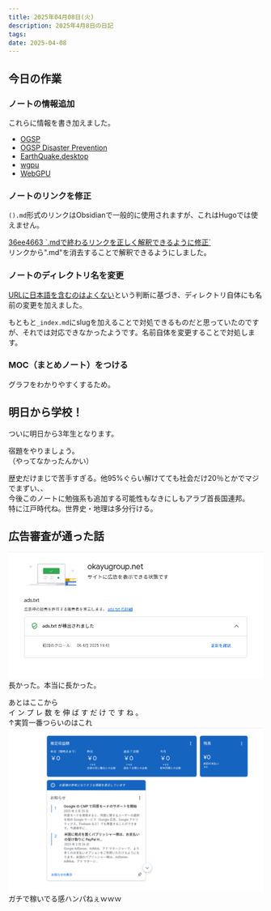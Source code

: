 ```yaml
---
title: 2025年04月08日(火)
description: 2025年4月8日の日記
tags:
date: 2025-04-08
---
```

## 今日の作業
### ノートの情報追加
これらに情報を書き加えました。
- [OGSP](../okayugroup/OGSP/OGSP.md)
- [OGSP Disaster Prevention](../okayugroup/OGSP/GUI/disaster-prevention/OGSP%20Disaster%20Prevention.md)
- [EarthQuake.desktop](../okayugroup/OGSP/GUI/EarthQuake/EarthQuake.desktop.md)
- [wgpu](../develop/Knowledge/libs/wgpu/wgpu.md)
- [WebGPU](../develop/Knowledge/platform/graphics/webgpu/WebGPU.md)
### ノートのリンクを修正
`().md`形式のリンクはObsidianで一般的に使用されますが、これはHugoでは使えません。

[36ee4663 \`.mdで終わるリンクを正しく解釈できるように修正\`](https://github.com/yossy4411/note-web/commit/36ee46632d30d1d4646115c926659c293c3c9add#diff-f7b06ddbef6db89a3316207be1370aed4471163e87284b63aad6d51f59f1e45e)  
リンクから".md"を消去することで解釈できるようにしました。
### ノートのディレクトリ名を変更
[URLに日本語を含むのはよくない](2025-04-07.md#ノートの整理)という判断に基づき、ディレクトリ自体にも名前の変更を加えました。

もともと`_index.md`にslugを加えることで対処できるものだと思っていたのですが、それでは対応できなかったようです。名前自体を変更することで対処します。
### MOC（まとめノート）をつける
グラフをわかりやすくするため。
## 明日から学校！
ついに明日から3年生となります。

宿題をやりましょう。  
（やってなかったんかい）

歴史だけまじで苦手すぎる。他95%ぐらい解けてても社会だけ20％とかでマジでまずい、、  
今後このノートに勉強系も追加する可能性もなきにしもアラブ首長国連邦。  
特に江戸時代ね。世界史・地理は多分行ける。
## 広告審査が通った話
![okayugroup.net  サイトに広告を表示できる状態です](../assets/Pasted%20image%2020250408215622.png)
長かった。本当に長かった。

あとはここから  
イ ン プ レ 数 を 伸 ば す だ け で す ね 。  
↑実質一番つらいのはこれ
![](../assets/Pasted%20image%2020250408215823.png)
ガチで稼いでる感ハンパねぇｗｗｗ

